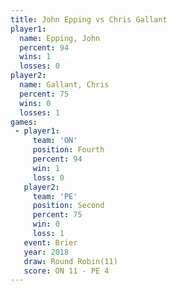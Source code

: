 ```yaml
---
title: John Epping vs Chris Gallant
player1:              
  name: Epping, John  
  percent: 94         
  wins: 1             
  losses: 0           
player2:              
  name: Gallant, Chris
  percent: 75         
  wins: 0             
  losses: 1           
games:
 - player1:          
     team: 'ON'      
     position: Fourth
     percent: 94     
     win: 1          
     loss: 0         
   player2:          
     team: 'PE'      
     position: Second
     percent: 75     
     win: 0          
     loss: 1         
   event: Brier         
   year: 2018           
   draw: Round Robin(11)
   score: ON 11 - PE 4  
---
```

